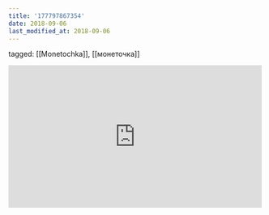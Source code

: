 ```yaml
---
title: '177797867354'
date: 2018-09-06
last_modified_at: 2018-09-06
---
```

tagged: [[Monetochka]], [[монеточка]]
<iframe allow="accelerometer; autoplay; clipboard-write; encrypted-media; gyroscope; picture-in-picture" allowfullscreen="" frameborder="0" height="281" id="youtube_iframe" src="https://www.youtube.com/embed/kOvb0Ykt8MM?feature=oembed&amp;enablejsapi=1&amp;origin=https://safe.txmblr.com&amp;wmode=opaque" width="500"></iframe>
